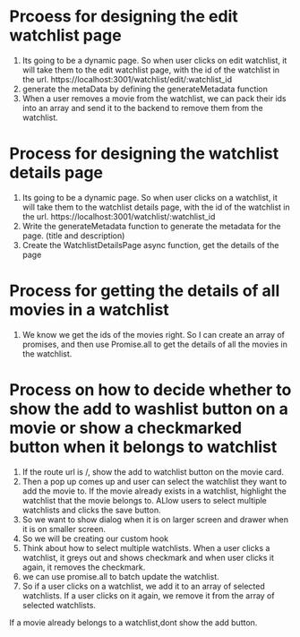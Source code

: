 # Prcoess for designing the edit watchlist page
1. Its going to be a dynamic page. So when user clicks on edit watchlist, it will take them to the edit watchlist page, with the id of the watchlist in the url. https://localhost:3001/watchlist/edit/:watchlist_id
2. generate the metaData by defining the generateMetadata function
3. When a user removes a movie from the watchlist, we can pack their ids into an array and send it to the backend to remove them from the watchlist.

# Process for designing the watchlist details page
1. Its going to be a dynamic page. So when user clicks on a watchlist, it will take them to the watchlist details page, with the id of the watchlist in the url. https://localhost:3001/watchlist/:watchlist_id
2. Write the generateMetadata function to generate the metadata for the page. (title and description)
3. Create the WatchlistDetailsPage async function, get the details of the page

# Process for getting the details of all movies in a watchlist
1. We know we get the ids of the movies right. So I can create an array of promises, and then use Promise.all to get the details of all the movies in the watchlist.

# Process on how to decide whether to show the add to washlist button on a movie or show a checkmarked button when it belongs to watchlist
1. If the route url is /, show the add to watchlist button on the movie card.
2. Then a pop up comes up and user can select the watchlist they want to add the movie to. If the movie already exists in a watchlist, highlight the watchlist that the movie belongs to. ALlow users to select multiple watchlists and clicks the save button.
3. So we want to show dialog when it is on larger screen and drawer when it is on smaller screen.
4. So we will be creating our custom hook
5. Think about how to select multiple watchlists. When a user clicks a watchlist, it greys out and shows checkmark and when user clicks it again, it removes the checkmark.
6. we can use promise.all to batch update the watchlist.
7. So if a user clicks on a watchlist, we add it to an array of selected watchlists. If a user clicks on it again, we remove it from the array of selected watchlists.



If a movie already belongs to a watchlist,dont show the add button.
